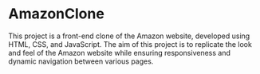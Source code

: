# AmazonClone
This project is a front-end clone of the Amazon website, developed using HTML, CSS, and JavaScript. The aim of this project is to replicate the look and feel of the Amazon website while ensuring responsiveness and dynamic navigation between various pages.
